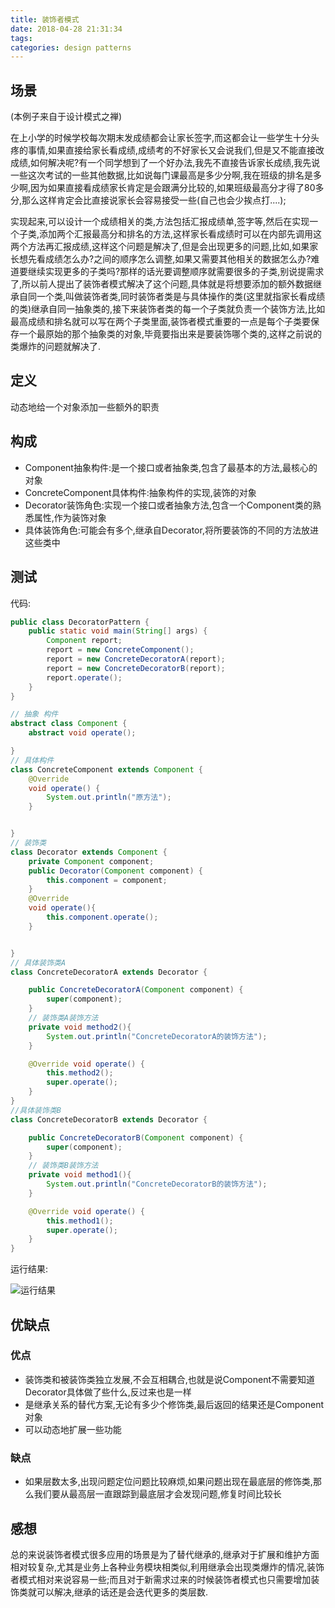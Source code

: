 ```yaml
---
title: 装饰者模式
date: 2018-04-28 21:31:34
tags:
categories: design patterns
---
```


## 场景

(本例子来自于设计模式之禅)

​	在上小学的时候学校每次期末发成绩都会让家长签字,而这都会让一些学生十分头疼的事情,如果直接给家长看成绩,成绩考的不好家长又会说我们,但是又不能直接改成绩,如何解决呢?<!--more-->有一个同学想到了一个好办法,我先不直接告诉家长成绩,我先说一些这次考试的一些其他数据,比如说每门课最高是多少分啊,我在班级的排名是多少啊,因为如果直接看成绩家长肯定是会跟满分比较的,如果班级最高分才得了80多分,那么这样肯定会比直接说家长会容易接受一些(自己也会少挨点打....);

​	实现起来,可以设计一个成绩相关的类,方法包括汇报成绩单,签字等,然后在实现一个子类,添加两个汇报最高分和排名的方法,这样家长看成绩时可以在内部先调用这两个方法再汇报成绩,这样这个问题是解决了,但是会出现更多的问题,比如,如果家长想先看成绩怎么办?之间的顺序怎么调整,如果又需要其他相关的数据怎么办?难道要继续实现更多的子类吗?那样的话光要调整顺序就需要很多的子类,别说提需求了,所以前人提出了装饰者模式解决了这个问题,具体就是将想要添加的额外数据继承自同一个类,叫做装饰者类,同时装饰者类是与具体操作的类(这里就指家长看成绩的类)继承自同一抽象类的,接下来装饰者类的每一个子类就负责一个装饰方法,比如最高成绩和排名就可以写在两个子类里面,装饰者模式重要的一点是每个子类要保存一个最原始的那个抽象类的对象,毕竟要指出来是要装饰哪个类的,这样之前说的类爆炸的问题就解决了.

## 定义

   动态地给一个对象添加一些额外的职责

## 构成

- Component抽象构件:是一个接口或者抽象类,包含了最基本的方法,最核心的对象
- ConcreteComponent具体构件:抽象构件的实现,装饰的对象
- Decorator装饰角色:实现一个接口或者抽象方法,包含一个Component类的熟悉属性,作为装饰对象
- 具体装饰角色:可能会有多个,继承自Decorator,将所要装饰的不同的方法放进这些类中

## 测试

代码:
```java
public class DecoratorPattern {
    public static void main(String[] args) {
        Component report;
        report = new ConcreteComponent();
        report = new ConcreteDecoratorA(report);
        report = new ConcreteDecoratorB(report);
        report.operate();
    }
}

// 抽象 构件
abstract class Component {
    abstract void operate();

}
// 具体构件
class ConcreteComponent extends Component {
    @Override
    void operate() {
        System.out.println("原方法");
    }


}
// 装饰类
class Decorator extends Component {
    private Component component;
    public Decorator(Component component) {
        this.component = component;
    }
    @Override
    void operate(){
        this.component.operate();
    }


}
// 具体装饰类A
class ConcreteDecoratorA extends Decorator {

    public ConcreteDecoratorA(Component component) {
        super(component);
    }
    // 装饰类A装饰方法
    private void method2(){
        System.out.println("ConcreteDecoratorA的装饰方法");
    }

    @Override void operate() {
        this.method2();
        super.operate();
    }
}
//具体装饰类B
class ConcreteDecoratorB extends Decorator {

    public ConcreteDecoratorB(Component component) {
        super(component);
    }
    // 装饰类B装饰方法
    private void method1(){
        System.out.println("ConcreteDecoratorB的装饰方法");
    }

    @Override void operate() {
        this.method1();
        super.operate();
    }
}
```

运行结果:

  ![运行结果](http://upload-images.jianshu.io/upload_images/1890983-c156c144dbf2b5ce.png?imageMogr2/auto-orient/strip%7CimageView2/2/w/1240)


## 优缺点

### 优点

-  装饰类和被装饰类独立发展,不会互相耦合,也就是说Component不需要知道Decorator具体做了些什么,反过来也是一样
-  是继承关系的替代方案,无论有多少个修饰类,最后返回的结果还是Component对象
-  可以动态地扩展一些功能

### 缺点

- 如果层数太多,出现问题定位问题比较麻烦,如果问题出现在最底层的修饰类,那么我们要从最高层一直跟踪到最底层才会发现问题,修复时间比较长

## 感想

总的来说装饰者模式很多应用的场景是为了替代继承的,继承对于扩展和维护方面相对较复杂,尤其是业务上各种业务模块相类似,利用继承会出现类爆炸的情况,装饰者模式相对来说容易一些;而且对于新需求过来的时候装饰者模式也只需要增加装饰类就可以解决,继承的话还是会迭代更多的类层数.